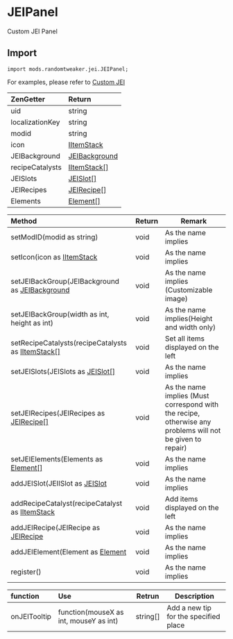 # JEIPanel

Custom JEI Panel

## Import

```zenscript
import mods.randomtweaker.jei.JEIPanel;
```

For examples, please refer to [Custom JEI](https://github.com/ikexing-cn/RandomTweaker/blob/1.12/wiki/en_us/modSupport/JEI/JEI.md)

| ZenGetter       | Return                                                       |
| :-------------- | :----------------------------------------------------------- |
| uid             | string                                                       |
| localizationKey | string                                                       |
| modid           | string                                                       |
| icon            | [IItemStack](https://docs.blamejared.com/1.12/en/Vanilla/Items/IItemStack/) |
| JEIBackground   | [JEIBackground](https://github.com/ikexing-cn/RandomTweaker/blob/1.12/wiki/en_us/modSupport/JEI/JEIOther/JEIBackground.md) |
| recipeCatalysts | [IItemStack[]](https://docs.blamejared.com/1.12/en/Vanilla/Items/IItemStack/) |
| JEISlots        | [JEISlot[]](https://github.com/ikexing-cn/RandomTweaker/blob/1.12/wiki/en_us/modSupport/JEI/JEISlot/JEISlot.md) |
| JEIRecipes      | [JEIRecipe[]](https://github.com/ikexing-cn/RandomTweaker/blob/1.12/wiki/en_us/modSupport/JEI/JEIOther/JEIRecipe.md) |
| Elements     | [Element[]](https://github.com/ikexing-cn/RandomTweaker/blob/1.12/wiki/en_us/modSupport/JEI/Element/Element.md) |

| Method                                                       | Return | Remark                                                       |
| :----------------------------------------------------------- | :----- | ------------------------------------------------------------ |
| setModID(modid as string)                                    | void   | As the name implies                                          |
| setIcon(icon as [IItemStack](https://docs.blamejared.com/1.12/en/Vanilla/Items/IItemStack/) | void   | As the name implies                                          |
| setJEIBackGroup(JEIBackground as [JEIBackground](https://github.com/ikexing-cn/RandomTweaker/blob/1.12/wiki/en_us/modSupport/JEI/JEIOther/JEIBackground.md) | void   | As the name implies (Customizable image)                     |
| setJEIBackGroup(width as int, height as int)                 | void   | As the name implies(Height and width only)                   |
| setRecipeCatalysts(recipeCatalysts as [IItemStack[]](https://docs.blamejared.com/1.12/en/Vanilla/Items/IItemStack/) | void   | Set all items displayed on the left                          |
| setJEISlots(JEISlots as [JEISlot[]](https://github.com/ikexing-cn/RandomTweaker/blob/1.12/wiki/en_us/modSupport/JEI/JEISlot/JEISlot.md) | void   | As the name implies                                          |
| setJEIRecipes(JEIRecipes as [JEIRecipe[]](https://github.com/ikexing-cn/RandomTweaker/blob/1.12/wiki/en_us/modSupport/JEI/JEIOther/JEIRecipe.md) | void   | As the name implies (Must correspond with the recipe, otherwise any problems will not be given to repair) |
| setJEIElements(Elements as [Element[]](https://github.com/ikexing-cn/RandomTweaker/blob/1.12/wiki/en_us/modSupport/JEI/Element/Element.md) | void   | As the name implies                                          |
| addJEISlot(JEIISlot as [JEISlot](https://github.com/ikexing-cn/RandomTweaker/blob/1.12/wiki/en_us/modSupport/JEI/JEISlot/JEISlot.md) | void   | As the name implies                                          |
| addRecipeCatalyst(recipeCatalyst as [IItemStack](https://docs.blamejared.com/1.12/en/Vanilla/Items/IItemStack/) | void   | Add items displayed on the left                              |
| addJEIRecipe(JEIRecipe as [JEIRecipe](https://github.com/ikexing-cn/RandomTweaker/blob/1.12/wiki/en_us/modSupport/JEI/JEIOther/JEIRecipe.md) | void   | As the name implies                                          |
| addJEIElement(Element as [Element](https://github.com/ikexing-cn/RandomTweaker/blob/1.12/wiki/en_us/modSupport/JEI/Element/Element.md) | void   | As the name implies                                          |
| register()                                                   | void   | As the name implies                                          |

| function | Use | Retrun | Description |
|:--- |:------- |---- | ------|
| onJEITooltip | function(mouseX as int, mouseY as int) | string[] | Add a new tip for the specified place |
